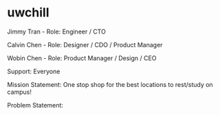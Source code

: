 # uwchill
Jimmy Tran - Role: Engineer / CTO 

Calvin Chen - Role: Designer / CDO / Product Manager 

Wobin Chen - Role: Product Manager / Design / CEO

Support: Everyone

Mission Statement: One stop shop for the best locations to rest/study on campus!

Problem Statement:
